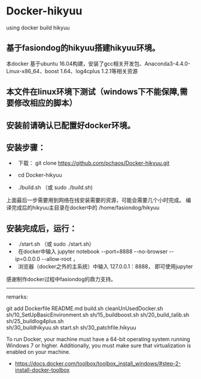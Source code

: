 # Docker-hikyuu
using docker build hikyuu

## 基于fasiondog的hikyuu搭建hikyuu环境。

本docker 基于ubuntu 16.04构建，安装了gcc相关开发包、Anaconda3-4.4.0-Linux-x86_64、boost 1.64、log4cplus 1.2.1等相关资源

## 本文件在linux环境下测试（windows下不能保障,需要修改相应的脚本）

## 安装前请确认已配置好docker环境。

## 安装步骤：

 *   下载： git clone https://github.com/pchaos/Docker-hikyuu.git

 *   cd Docker-hikyuu

 *   ./build.sh （或 sudo ./build.sh)

上面最后一步需要用到网络在线安装需要的资源，可能会需要几个小时完成。
编译完成后的hikyuu主目录在docker中的 /home/fasiondog/hikyuu

## 安装完成后，运行：

 *   ./start.sh （或 sudo ./start.sh）
 *   在docker中输入 jupyter notebook --port=8888 --no-browser --ip=0.0.0.0 --allow-root ，
 *   浏览器（docker之外的主系统）中输入 127.0.0.1：8888， 即可使用jupyter


感谢制作docker过程中fasiondog的鼎力支持。


--------------------------------------------------
remarks:

git add Dockerfile README.md build.sh cleanUnUsedDocker.sh sh/10_SetUpBasicEnvironment.sh sh/15_buildboost.sh sh/20_build_talib.sh sh/25_buildlog4plus.sh \
  sh/30_buildhikyuu.sh start.sh sh/30_patchfile.hikyuu

To run Docker, your machine must have a 64-bit operating system running Windows 7 or higher. Additionally, you must make sure that virtualization is enabled on your machine.

* https://docs.docker.com/toolbox/toolbox_install_windows/#step-2-install-docker-toolbox
